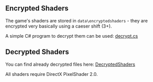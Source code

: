 ## Encrypted Shaders

The game's shaders are stored in `data\encryptedshaders` - they are encrypted
very basically using a caeser shift (3+).

A simple C# program to decrypt them can be used: [decrypt.cs](decrypt.cs)

## Decrypted Shaders

You can find already decrypted files here: [DecryptedShaders](DecryptedShaders)

All shaders require DirectX PixelShader 2.0.
